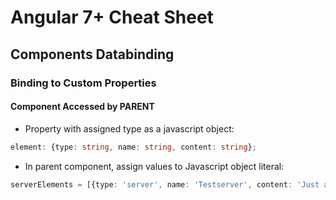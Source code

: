 # Angular 7+ Cheat Sheet

## Components Databinding
### Binding to Custom Properties
#### Component Accessed by PARENT
- Property with assigned type as a javascript object:
```typescript
element: {type: string, name: string, content: string};
```
- In parent component, assign values to Javascript object literal:
```typescript
serverElements = [{type: 'server', name: 'Testserver', content: 'Just a test'}];
```





